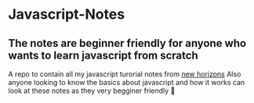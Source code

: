 # Javascript-Notes
## The notes are beginner friendly for anyone who wants to learn javascript from scratch
A repo to contain all my javascript turorial notes from <a href ="newhorizons.com">new horizons</a>
Also anyone looking to know the basics about javascript and how it works can look at these notes as they very begginer friendly 🙂
